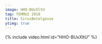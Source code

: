 ```yaml
---
image: HHO-BUxXltU
tag: TEMMUZ 2018
title: SirusBetelgeuse
ytimg: true
---
```

{% include video.html id="HHO-BUxXltU" %}
